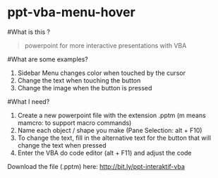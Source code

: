 ﻿# ppt-vba-menu-hover
#What is this ?
> powerpoint for more interactive presentations with VBA

#What are some examples?
1. Sidebar Menu changes color when touched by the cursor
2. Change the text when touching the button
3. Change the image when the button is pressed

#What I need?
1. Create a new powerpoint file with the extension .pptm (m means mamcro: to support macro commands)
2. Name each object / shape you make (Pane Selection: alt + F10)
3. To change the text, fill in the alternative text for the button that will change the text when pressed
4. Enter the VBA do code editor (alt + F11) and adjust the code

Download the file (.pptm) ​​here: http://bit.ly/ppt-interaktif-vba
